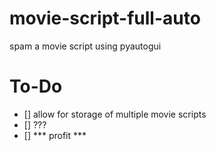 # movie-script-full-auto
spam a movie script using pyautogui

# To-Do
* [] allow for storage of multiple movie scripts
* [] ???
* [] *** profit ***
